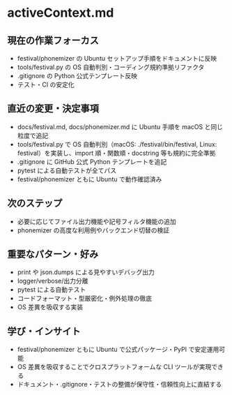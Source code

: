 # activeContext.md

## 現在の作業フォーカス

- festival/phonemizer の Ubuntu セットアップ手順をドキュメントに反映
- tools/festival.py の OS 自動判別・コーディング規約準拠リファクタ
- .gitignore の Python 公式テンプレート反映
- テスト・CI の安定化

## 直近の変更・決定事項

- docs/festival.md, docs/phonemizer.md に Ubuntu 手順を macOS と同じ粒度で追記
- tools/festival.py で OS 自動判別（macOS: ./festival/bin/festival, Linux: festival）を実装し、import 順・関数順・docstring 等も規約に完全準拠
- .gitignore に GitHub 公式 Python テンプレートを追記
- pytest による自動テストが全てパス
- festival/phonemizer ともに Ubuntu で動作確認済み

## 次のステップ

- 必要に応じてファイル出力機能や記号フィルタ機能の追加
- phonemizer の高度な利用例やバックエンド切替の検証

## 重要なパターン・好み

- print や json.dumps による見やすいデバッグ出力
- logger/verbose/出力分離
- pytest による自動テスト
- コードフォーマット・型厳密化・例外処理の徹底
- OS 差異を吸収する実装

## 学び・インサイト

- festival/phonemizer ともに Ubuntu で公式パッケージ・PyPI で安定運用可能
- OS 差異を吸収することでクロスプラットフォームな CLI ツールが実現できる
- ドキュメント・.gitignore・テストの整備が保守性・信頼性向上に直結する
